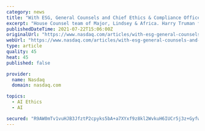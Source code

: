 ```yaml
---
category: news
title: "With ESG, General Counsels and Chief Ethics & Compliance Officers Lead the Team"
excerpt: "House Counsel team of Major, Lindsey & Africa. Harry Truman famously said: “It is amazing what you can accomplish if you don’t care who"
publishedDateTime: 2021-07-22T15:06:00Z
originalUrl: "https://www.nasdaq.com/articles/with-esg-general-counsels-and-chief-ethics-compliance-officers-lead-the-team-2021-07-22"
webUrl: "https://www.nasdaq.com/articles/with-esg-general-counsels-and-chief-ethics-compliance-officers-lead-the-team-2021-07-22"
type: article
quality: 45
heat: 45
published: false

provider:
  name: Nasdaq
  domain: nasdaq.com

topics:
  - AI Ethics
  - AI

secured: "R9AW0mTv1vuHJB3JfztP2cpyks5bA+a7XYxf9z8kl2WvkuH6IUCr5j3z+Gyfwh3yQF0Ti895ZrD6mU9vMpll0aqt8F+2/Z1rB7KXPTA/S9Ug2mfblktfCbY4TiwuANkynAtzy4cFjuJjuZr1k6ubhqnq7sl5MWtt0WpDn0UiVYI2W9D4WoN9z5WCiwHLPqTqHVtwsZEt845U1D4R+3oSlwEpl47STLb7BKoVchN18nMI1PxlIvkDG+HNIoDtXuhicEVkzttx0i3U0W/efsCWnF5WmFArFZ6+fXZuYC3U3TamKP2EXc5NZmjI0S/SnV7NFMcT5N8lvngnUfHqUuoQwjBV1T7RcjVTaf0JvkUKFhE=;ZA3gn/fiu4bD14/MbHdotA=="
---
```


